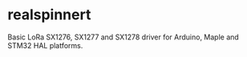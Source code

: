 # realspinnert
Basic LoRa SX1276, SX1277 and SX1278 driver for Arduino, Maple and STM32 HAL platforms.
